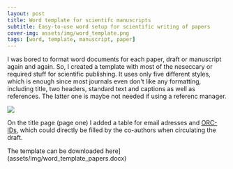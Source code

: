 ```yaml
---
layout: post
title: Word template for scientifc manuscripts
subtitle: Easy-to-use word setup for scientific writing of papers
cover-img: assets/img/word_template.png
tags: [word, template, manuscript, paper]
---
```


I was bored to format word documents for each paper, draft or manuscript again and again. So, I created a template with most of the neseccary or required stuff for scientific publishing.
It uses only five different styles, which is enough since most journals even don't like any formatting, including title, two headers, standard text and captions as well as references. The latter one is maybe not needed if using a referenc manager.

![](/images/assets/img/styles.png)

On the title page (page one) I added a table for email adresses and [ORC-IDs](https://orcid.org/), which could directly be filled by the co-authors when circulating the draft.


The template can be downloaded here](assets/img/word_template_papers.docx)
